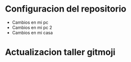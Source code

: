 # Configuracion del repositorio
- Cambios en mi pc
- Cambios en mi pc 2
- Cambios en mi casa
# Actualizacion taller gitmoji